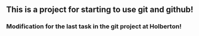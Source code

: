 ## This is a project for starting to use git and github!

### Modification for the last task in the git project at Holberton!
